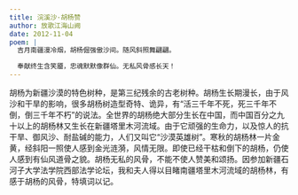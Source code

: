```yaml
---
title: 浣溪沙·胡杨赞
author: 放歌江海山阙
date: 2012-11-04
poem: |
  吉月南疆漫冷烟，胡杨倔强傲沙间。随风斜照舞翩翩。

  奉献终生含笑靥，忠魂默默像群仙。无私风骨感长天！
---
```


胡杨为新疆沙漠的特色树种，是第三纪残余的古老树种。胡杨生长期漫长，由于风沙和干旱的影响，很多胡杨树造型奇特、诡异，有“活三千年不死，死三千年不倒，倒三千年不朽”的说法。全世界的胡杨绝大部分生长在中国，而中国百分之九十以上的胡杨林又生长在新疆塔里木河流域。由于它顽强的生命力，以及惊人的抗干旱、御风沙、耐盐碱的能力，人们又叫它“沙漠英雄树”。寒秋的胡杨林一片金黄，经斜阳一照使人感到金光涟漪，风情无限。即使已经干枯和倒下的胡杨，仍使人感到有仙风道骨之貌。胡杨无私的风骨，不能不使人赞美和颂扬。因参加新疆石河子大学法学院西部法学论坛，我和夫人得以目睹南疆塔里木河流域的胡杨林，有感于胡杨的风骨，特填词以记。
